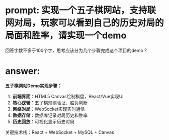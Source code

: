 # prompt: 实现一个五子棋网站，支持联网对局，玩家可以看到自己的历史对局的局面和胜率，请实现一个demo
回答字数不多于100个字，思考应该分为几个步骤完成这个项目的demo？

# answer: 
 **五子棋网站Demo实现步骤：**

1. **前端界面**：HTML5 Canvas绘制棋盘，React/Vue实现UI
2. **核心逻辑**：五子棋规则验证、胜负判断
3. **网络对局**：WebSocket实现实时通信
4. **数据存储**：数据库记录对局历史和胜率
5. **历史回放**：可视化显示历史对局

关键技术栈：React + WebSocket + MySQL + Canvas
